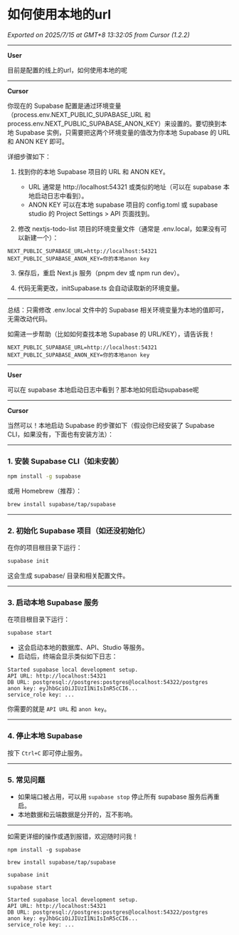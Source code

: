 # 如何使用本地的url
_Exported on 2025/7/15 at GMT+8 13:32:05 from Cursor (1.2.2)_

---

**User**

目前是配置的线上的url，如何使用本地的呢

---

**Cursor**

你现在的 Supabase 配置是通过环境变量（process.env.NEXT_PUBLIC_SUPABASE_URL 和 process.env.NEXT_PUBLIC_SUPABASE_ANON_KEY）来设置的。要切换到本地 Supabase 实例，只需要把这两个环境变量的值改为你本地 Supabase 的 URL 和 ANON KEY 即可。

详细步骤如下：

1. 找到你的本地 Supabase 项目的 URL 和 ANON KEY。  
   - URL 通常是 http://localhost:54321 或类似的地址（可以在 supabase 本地启动日志中看到）。
   - ANON KEY 可以在本地 supabase 项目的 config.toml 或 supabase studio 的 Project Settings > API 页面找到。

2. 修改 nextjs-todo-list 项目的环境变量文件（通常是 .env.local，如果没有可以新建一个）：

```env
NEXT_PUBLIC_SUPABASE_URL=http://localhost:54321
NEXT_PUBLIC_SUPABASE_ANON_KEY=你的本地anon key
```

3. 保存后，重启 Next.js 服务（pnpm dev 或 npm run dev）。

4. 代码无需更改，initSupabase.ts 会自动读取新的环境变量。

---

总结：只需修改 .env.local 文件中的 Supabase 相关环境变量为本地的值即可，无需改动代码。

如需进一步帮助（比如如何查找本地 Supabase 的 URL/KEY），请告诉我！

```plaintext
NEXT_PUBLIC_SUPABASE_URL=http://localhost:54321
NEXT_PUBLIC_SUPABASE_ANON_KEY=你的本地anon key
```

---

**User**

可以在 supabase 本地启动日志中看到？那本地如何启动supabase呢

---

**Cursor**

当然可以！本地启动 Supabase 的步骤如下（假设你已经安装了 Supabase CLI，如果没有，下面也有安装方法）：

---

### 1. 安装 Supabase CLI（如未安装）

```bash
npm install -g supabase
```
或用 Homebrew（推荐）：
```bash
brew install supabase/tap/supabase
```

---

### 2. 初始化 Supabase 项目（如还没初始化）

在你的项目根目录下运行：
```bash
supabase init
```
这会生成 supabase/ 目录和相关配置文件。

---

### 3. 启动本地 Supabase 服务

在项目根目录下运行：
```bash
supabase start
```
- 这会启动本地的数据库、API、Studio 等服务。
- 启动后，终端会显示类似如下日志：

```
Started supabase local development setup.
API URL: http://localhost:54321
DB URL: postgresql://postgres:postgres@localhost:54322/postgres
anon key: eyJhbGciOiJIUzI1NiIsInR5cCI6...
service_role key: ...
```

你需要的就是 `API URL` 和 `anon key`。

---

### 4. 停止本地 Supabase

按下 `Ctrl+C` 即可停止服务。

---

### 5. 常见问题

- 如果端口被占用，可以用 `supabase stop` 停止所有 supabase 服务后再重启。
- 本地数据和云端数据是分开的，互不影响。

---

如需更详细的操作或遇到报错，欢迎随时问我！

```shellscript
npm install -g supabase
```

```shellscript
brew install supabase/tap/supabase
```

```shellscript
supabase init
```

```shellscript
supabase start
```

```plaintext
Started supabase local development setup.
API URL: http://localhost:54321
DB URL: postgresql://postgres:postgres@localhost:54322/postgres
anon key: eyJhbGciOiJIUzI1NiIsInR5cCI6...
service_role key: ...
```


